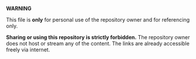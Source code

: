 **WARNING**

This file is **only** for personal use of the repository owner and for referencing only.

**Sharing or using this repository is strictly forbidden.**
The repository owner does not host or stream any of the content. The links are already accessible freely via internet.
